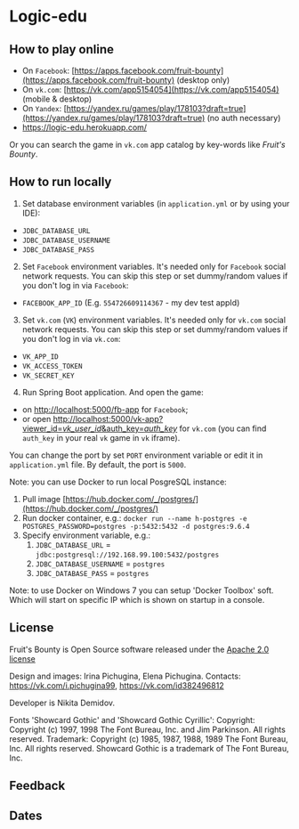 # Logic-edu

## How to play online

- On `Facebook`: [https://apps.facebook.com/fruit-bounty](https://apps.facebook.com/fruit-bounty) (desktop only)
- On `vk.com`: [https://vk.com/app5154054](https://vk.com/app5154054) (mobile & desktop)
- On `Yandex`: [https://yandex.ru/games/play/178103?draft=true](https://yandex.ru/games/play/178103?draft=true) (no auth necessary)
- https://logic-edu.herokuapp.com/

Or you can search the game in `vk.com` app catalog by key-words like *Fruit's Bounty*.

## How to run locally

1. Set database environment variables (in `application.yml` or by using your IDE): 
- `JDBC_DATABASE_URL`
- `JDBC_DATABASE_USERNAME`
- `JDBC_DATABASE_PASS`

2. Set `Facebook` environment variables. It's needed only for `Facebook` social network requests.
You can skip this step or set dummy/random values if you don't log in via `Facebook`:
- `FACEBOOK_APP_ID` (E.g. `554726609114367` - my dev test appId)

3. Set `vk.com` (`VK`) environment variables. It's needed only for `vk.com` social network requests.
You can skip this step or set dummy/random values if you don't log in via `vk.com`:
- `VK_APP_ID`
- `VK_ACCESS_TOKEN`
- `VK_SECRET_KEY`

4. Run Spring Boot application. And open the game:
- on [http://localhost:5000/fb-app](http://localhost:5000/fb-app) for `Facebook`;
- or open [http://localhost:5000/vk-app?viewer_id=_vk_user_id_&auth_key=_auth_key_](http://localhost:5000/vk-app?viewer_id=_vk_user_id_&auth_key=_auth_key_) for `vk.com`
(you can find `auth_key` in your real `vk` game in `vk` iframe).

You can change the port by set `PORT` environment variable or edit it in `application.yml` file.
By default, the port is `5000`.

Note: you can use Docker to run local PosgreSQL instance:
1. Pull image [https://hub.docker.com/_/postgres/](https://hub.docker.com/_/postgres/)
2. Run docker container, e.g.: ```docker run --name h-postgres -e POSTGRES_PASSWORD=postgres -p:5432:5432 -d postgres:9.6.4```
3. Specify environment variable, e.g.:
   1. `JDBC_DATABASE_URL` = `jdbc:postgresql://192.168.99.100:5432/postgres`
   2. `JDBC_DATABASE_USERNAME` = `postgres`
   3. `JDBC_DATABASE_PASS` = `postgres`

Note: to use Docker on Windows 7 you can setup 'Docker Toolbox' soft. Which will start on specific IP which is shown on startup in a console.

## License
Fruit's Bounty is Open Source software released under the
[Apache 2.0 license](http://www.apache.org/licenses/LICENSE-2.0.html)

Design and images: Irina Pichugina, Elena Pichugina.
Contacts: https://vk.com/i.pichugina99, https://vk.com/id382496812

Developer is Nikita Demidov.

Fonts 'Showcard Gothic' and 'Showcard Gothic Cyrillic':
Copyright: Copyright (c) 1997, 1998 The Font Bureau, Inc. and Jim Parkinson. All rights reserved.
Trademark: Copyright (c) 1985, 1987, 1988, 1989 The Font Bureau, Inc. All rights reserved. Showcard Gothic is a trademark of The Font Bureau, Inc.

## Feedback


## Dates

